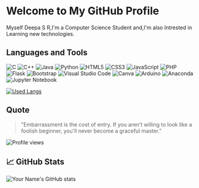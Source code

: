 # Welcome to My GitHub Profile

Myself Deepa S R,I'm a Computer Science Student and,I'm also Intrested in Learning new technologies.

## Languages and Tools
![C](https://img.shields.io/badge/-C-A8B9CC?logo=c&logoColor=white&style=flat)
![C++](https://img.shields.io/badge/C++-00599C?style=flat-square&logo=c%2B%2B&logoColor=white)
![Java](https://img.shields.io/badge/-Java-007396?logo=java&logoColor=white&style=flat)
![Python](https://img.shields.io/badge/-Python-3776AB?logo=python&logoColor=white&style=flat)
![HTML5](https://img.shields.io/badge/-HTML5-E34F26?logo=html5&logoColor=white&style=flat)
![CSS3](https://img.shields.io/badge/-CSS3-1572B6?logo=css3&logoColor=white&style=flat)
![JavaScript](https://img.shields.io/badge/-JavaScript-F7DF1E?logo=javascript&logoColor=black&style=flat)
![PHP](https://img.shields.io/badge/-PHP-777BB4?logo=php&logoColor=white&style=flat)
![Flask](https://img.shields.io/badge/-Flask-000000?logo=flask&logoColor=white&style=flat)
![Bootstrap](https://img.shields.io/badge/-Bootstrap-563D7C?logo=bootstrap&logoColor=white&style=flat)
![Visual Studio Code](https://img.shields.io/badge/-Visual%20Studio%20Code-007ACC?logo=visual-studio-code&logoColor=white&style=flat)
![Canva](https://img.shields.io/badge/-Canva-00C4CC?logo=canva&logoColor=white&style=flat)
![Arduino](https://img.shields.io/badge/-Arduino-00979D?logo=arduino&logoColor=white&style=flat)
![Anaconda](https://img.shields.io/badge/-Anaconda-44A833?logo=anaconda&logoColor=white&style=flat)
![Jupyter Notebook](https://img.shields.io/badge/-Jupyter-FF9900?logo=jupyter&logoColor=white&style=flat)

[![Used Langs](https://github-readme-stats.vercel.app/api/top-langs/?username=srdeepa&layout=compact)](https://github.com/anuraghazra/github-readme-stats)



## Quote
> "Embarrassment is the cost of entry. If you aren't willing to look like a foolish beginner, you'll never become a graceful master."

![Profile views](https://komarev.com/ghpvc/?username=srdeepa)


## 📈 GitHub Stats
![Your Name's GitHub stats](https://github-readme-stats.vercel.app/api?username=srdeepa&show_icons=true&theme=radical)
